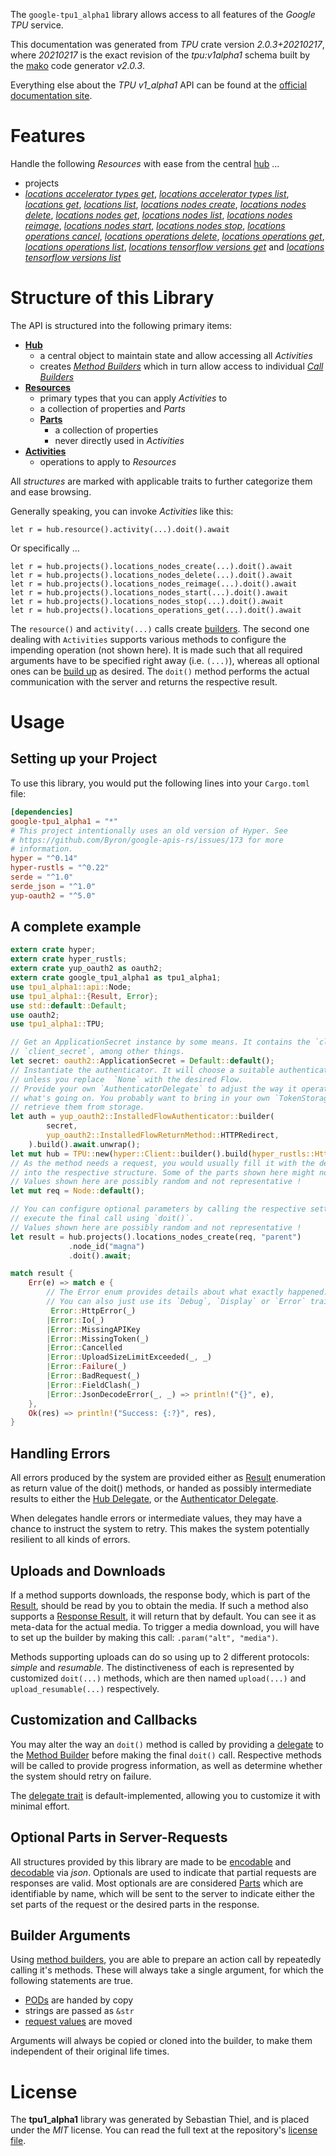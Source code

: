 <!---
DO NOT EDIT !
This file was generated automatically from 'src/mako/api/README.md.mako'
DO NOT EDIT !
-->
The `google-tpu1_alpha1` library allows access to all features of the *Google TPU* service.

This documentation was generated from *TPU* crate version *2.0.3+20210217*, where *20210217* is the exact revision of the *tpu:v1alpha1* schema built by the [mako](http://www.makotemplates.org/) code generator *v2.0.3*.

Everything else about the *TPU* *v1_alpha1* API can be found at the
[official documentation site](https://cloud.google.com/tpu/).
# Features

Handle the following *Resources* with ease from the central [hub](https://docs.rs/google-tpu1_alpha1/2.0.3+20210217/google_tpu1_alpha1/TPU) ... 

* projects
 * [*locations accelerator types get*](https://docs.rs/google-tpu1_alpha1/2.0.3+20210217/google_tpu1_alpha1/api::ProjectLocationAcceleratorTypeGetCall), [*locations accelerator types list*](https://docs.rs/google-tpu1_alpha1/2.0.3+20210217/google_tpu1_alpha1/api::ProjectLocationAcceleratorTypeListCall), [*locations get*](https://docs.rs/google-tpu1_alpha1/2.0.3+20210217/google_tpu1_alpha1/api::ProjectLocationGetCall), [*locations list*](https://docs.rs/google-tpu1_alpha1/2.0.3+20210217/google_tpu1_alpha1/api::ProjectLocationListCall), [*locations nodes create*](https://docs.rs/google-tpu1_alpha1/2.0.3+20210217/google_tpu1_alpha1/api::ProjectLocationNodeCreateCall), [*locations nodes delete*](https://docs.rs/google-tpu1_alpha1/2.0.3+20210217/google_tpu1_alpha1/api::ProjectLocationNodeDeleteCall), [*locations nodes get*](https://docs.rs/google-tpu1_alpha1/2.0.3+20210217/google_tpu1_alpha1/api::ProjectLocationNodeGetCall), [*locations nodes list*](https://docs.rs/google-tpu1_alpha1/2.0.3+20210217/google_tpu1_alpha1/api::ProjectLocationNodeListCall), [*locations nodes reimage*](https://docs.rs/google-tpu1_alpha1/2.0.3+20210217/google_tpu1_alpha1/api::ProjectLocationNodeReimageCall), [*locations nodes start*](https://docs.rs/google-tpu1_alpha1/2.0.3+20210217/google_tpu1_alpha1/api::ProjectLocationNodeStartCall), [*locations nodes stop*](https://docs.rs/google-tpu1_alpha1/2.0.3+20210217/google_tpu1_alpha1/api::ProjectLocationNodeStopCall), [*locations operations cancel*](https://docs.rs/google-tpu1_alpha1/2.0.3+20210217/google_tpu1_alpha1/api::ProjectLocationOperationCancelCall), [*locations operations delete*](https://docs.rs/google-tpu1_alpha1/2.0.3+20210217/google_tpu1_alpha1/api::ProjectLocationOperationDeleteCall), [*locations operations get*](https://docs.rs/google-tpu1_alpha1/2.0.3+20210217/google_tpu1_alpha1/api::ProjectLocationOperationGetCall), [*locations operations list*](https://docs.rs/google-tpu1_alpha1/2.0.3+20210217/google_tpu1_alpha1/api::ProjectLocationOperationListCall), [*locations tensorflow versions get*](https://docs.rs/google-tpu1_alpha1/2.0.3+20210217/google_tpu1_alpha1/api::ProjectLocationTensorflowVersionGetCall) and [*locations tensorflow versions list*](https://docs.rs/google-tpu1_alpha1/2.0.3+20210217/google_tpu1_alpha1/api::ProjectLocationTensorflowVersionListCall)




# Structure of this Library

The API is structured into the following primary items:

* **[Hub](https://docs.rs/google-tpu1_alpha1/2.0.3+20210217/google_tpu1_alpha1/TPU)**
    * a central object to maintain state and allow accessing all *Activities*
    * creates [*Method Builders*](https://docs.rs/google-tpu1_alpha1/2.0.3+20210217/google_tpu1_alpha1/client::MethodsBuilder) which in turn
      allow access to individual [*Call Builders*](https://docs.rs/google-tpu1_alpha1/2.0.3+20210217/google_tpu1_alpha1/client::CallBuilder)
* **[Resources](https://docs.rs/google-tpu1_alpha1/2.0.3+20210217/google_tpu1_alpha1/client::Resource)**
    * primary types that you can apply *Activities* to
    * a collection of properties and *Parts*
    * **[Parts](https://docs.rs/google-tpu1_alpha1/2.0.3+20210217/google_tpu1_alpha1/client::Part)**
        * a collection of properties
        * never directly used in *Activities*
* **[Activities](https://docs.rs/google-tpu1_alpha1/2.0.3+20210217/google_tpu1_alpha1/client::CallBuilder)**
    * operations to apply to *Resources*

All *structures* are marked with applicable traits to further categorize them and ease browsing.

Generally speaking, you can invoke *Activities* like this:

```Rust,ignore
let r = hub.resource().activity(...).doit().await
```

Or specifically ...

```ignore
let r = hub.projects().locations_nodes_create(...).doit().await
let r = hub.projects().locations_nodes_delete(...).doit().await
let r = hub.projects().locations_nodes_reimage(...).doit().await
let r = hub.projects().locations_nodes_start(...).doit().await
let r = hub.projects().locations_nodes_stop(...).doit().await
let r = hub.projects().locations_operations_get(...).doit().await
```

The `resource()` and `activity(...)` calls create [builders][builder-pattern]. The second one dealing with `Activities` 
supports various methods to configure the impending operation (not shown here). It is made such that all required arguments have to be 
specified right away (i.e. `(...)`), whereas all optional ones can be [build up][builder-pattern] as desired.
The `doit()` method performs the actual communication with the server and returns the respective result.

# Usage

## Setting up your Project

To use this library, you would put the following lines into your `Cargo.toml` file:

```toml
[dependencies]
google-tpu1_alpha1 = "*"
# This project intentionally uses an old version of Hyper. See
# https://github.com/Byron/google-apis-rs/issues/173 for more
# information.
hyper = "^0.14"
hyper-rustls = "^0.22"
serde = "^1.0"
serde_json = "^1.0"
yup-oauth2 = "^5.0"
```

## A complete example

```Rust
extern crate hyper;
extern crate hyper_rustls;
extern crate yup_oauth2 as oauth2;
extern crate google_tpu1_alpha1 as tpu1_alpha1;
use tpu1_alpha1::api::Node;
use tpu1_alpha1::{Result, Error};
use std::default::Default;
use oauth2;
use tpu1_alpha1::TPU;

// Get an ApplicationSecret instance by some means. It contains the `client_id` and 
// `client_secret`, among other things.
let secret: oauth2::ApplicationSecret = Default::default();
// Instantiate the authenticator. It will choose a suitable authentication flow for you, 
// unless you replace  `None` with the desired Flow.
// Provide your own `AuthenticatorDelegate` to adjust the way it operates and get feedback about 
// what's going on. You probably want to bring in your own `TokenStorage` to persist tokens and
// retrieve them from storage.
let auth = yup_oauth2::InstalledFlowAuthenticator::builder(
        secret,
        yup_oauth2::InstalledFlowReturnMethod::HTTPRedirect,
    ).build().await.unwrap();
let mut hub = TPU::new(hyper::Client::builder().build(hyper_rustls::HttpsConnector::with_native_roots()), auth);
// As the method needs a request, you would usually fill it with the desired information
// into the respective structure. Some of the parts shown here might not be applicable !
// Values shown here are possibly random and not representative !
let mut req = Node::default();

// You can configure optional parameters by calling the respective setters at will, and
// execute the final call using `doit()`.
// Values shown here are possibly random and not representative !
let result = hub.projects().locations_nodes_create(req, "parent")
             .node_id("magna")
             .doit().await;

match result {
    Err(e) => match e {
        // The Error enum provides details about what exactly happened.
        // You can also just use its `Debug`, `Display` or `Error` traits
         Error::HttpError(_)
        |Error::Io(_)
        |Error::MissingAPIKey
        |Error::MissingToken(_)
        |Error::Cancelled
        |Error::UploadSizeLimitExceeded(_, _)
        |Error::Failure(_)
        |Error::BadRequest(_)
        |Error::FieldClash(_)
        |Error::JsonDecodeError(_, _) => println!("{}", e),
    },
    Ok(res) => println!("Success: {:?}", res),
}

```
## Handling Errors

All errors produced by the system are provided either as [Result](https://docs.rs/google-tpu1_alpha1/2.0.3+20210217/google_tpu1_alpha1/client::Result) enumeration as return value of
the doit() methods, or handed as possibly intermediate results to either the 
[Hub Delegate](https://docs.rs/google-tpu1_alpha1/2.0.3+20210217/google_tpu1_alpha1/client::Delegate), or the [Authenticator Delegate](https://docs.rs/yup-oauth2/*/yup_oauth2/trait.AuthenticatorDelegate.html).

When delegates handle errors or intermediate values, they may have a chance to instruct the system to retry. This 
makes the system potentially resilient to all kinds of errors.

## Uploads and Downloads
If a method supports downloads, the response body, which is part of the [Result](https://docs.rs/google-tpu1_alpha1/2.0.3+20210217/google_tpu1_alpha1/client::Result), should be
read by you to obtain the media.
If such a method also supports a [Response Result](https://docs.rs/google-tpu1_alpha1/2.0.3+20210217/google_tpu1_alpha1/client::ResponseResult), it will return that by default.
You can see it as meta-data for the actual media. To trigger a media download, you will have to set up the builder by making
this call: `.param("alt", "media")`.

Methods supporting uploads can do so using up to 2 different protocols: 
*simple* and *resumable*. The distinctiveness of each is represented by customized 
`doit(...)` methods, which are then named `upload(...)` and `upload_resumable(...)` respectively.

## Customization and Callbacks

You may alter the way an `doit()` method is called by providing a [delegate](https://docs.rs/google-tpu1_alpha1/2.0.3+20210217/google_tpu1_alpha1/client::Delegate) to the 
[Method Builder](https://docs.rs/google-tpu1_alpha1/2.0.3+20210217/google_tpu1_alpha1/client::CallBuilder) before making the final `doit()` call. 
Respective methods will be called to provide progress information, as well as determine whether the system should 
retry on failure.

The [delegate trait](https://docs.rs/google-tpu1_alpha1/2.0.3+20210217/google_tpu1_alpha1/client::Delegate) is default-implemented, allowing you to customize it with minimal effort.

## Optional Parts in Server-Requests

All structures provided by this library are made to be [encodable](https://docs.rs/google-tpu1_alpha1/2.0.3+20210217/google_tpu1_alpha1/client::RequestValue) and 
[decodable](https://docs.rs/google-tpu1_alpha1/2.0.3+20210217/google_tpu1_alpha1/client::ResponseResult) via *json*. Optionals are used to indicate that partial requests are responses 
are valid.
Most optionals are are considered [Parts](https://docs.rs/google-tpu1_alpha1/2.0.3+20210217/google_tpu1_alpha1/client::Part) which are identifiable by name, which will be sent to 
the server to indicate either the set parts of the request or the desired parts in the response.

## Builder Arguments

Using [method builders](https://docs.rs/google-tpu1_alpha1/2.0.3+20210217/google_tpu1_alpha1/client::CallBuilder), you are able to prepare an action call by repeatedly calling it's methods.
These will always take a single argument, for which the following statements are true.

* [PODs][wiki-pod] are handed by copy
* strings are passed as `&str`
* [request values](https://docs.rs/google-tpu1_alpha1/2.0.3+20210217/google_tpu1_alpha1/client::RequestValue) are moved

Arguments will always be copied or cloned into the builder, to make them independent of their original life times.

[wiki-pod]: http://en.wikipedia.org/wiki/Plain_old_data_structure
[builder-pattern]: http://en.wikipedia.org/wiki/Builder_pattern
[google-go-api]: https://github.com/google/google-api-go-client

# License
The **tpu1_alpha1** library was generated by Sebastian Thiel, and is placed 
under the *MIT* license.
You can read the full text at the repository's [license file][repo-license].

[repo-license]: https://github.com/Byron/google-apis-rsblob/main/LICENSE.md
